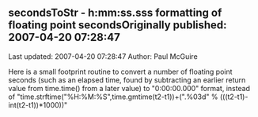 ## secondsToStr - h:mm:ss.sss formatting of floating point secondsOriginally published: 2007-04-20 07:28:47 
Last updated: 2007-04-20 07:28:47 
Author: Paul McGuire 
 
Here is a small footprint routine to convert a number of floating point seconds (such as an elapsed time, found by subtracting an earlier return value from time.time() from a later value) to "0:00:00.000" format, instead of "time.strftime("%H:%M:%S",time.gmtime(t2-t1))+(".%03d" % (((t2-t1)-int(t2-t1))*1000))"